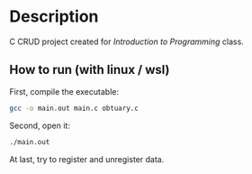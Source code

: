 # Description
C CRUD project created for _Introduction to Programming_ class.

## How to run (with linux / wsl)
First, compile the executable:
```bash
gcc -o main.out main.c obtuary.c
```
Second, open it:
```bash
./main.out
```
At last, try to register and unregister data.